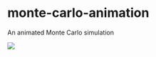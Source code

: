 # monte-carlo-animation
An animated Monte Carlo simulation

![](https://github.com/russell-forrest/monte-carlo-animation/montecarlo.gif)
